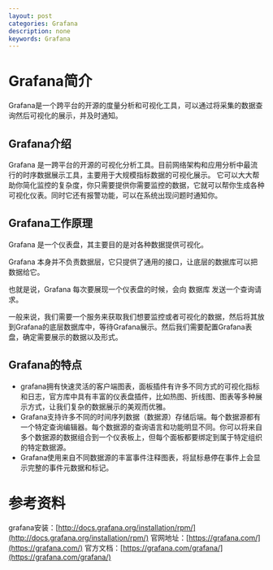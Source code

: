 ```yaml
---
layout: post
categories: Grafana
description: none
keywords: Grafana
---
```

# Grafana简介
Grafana是一个跨平台的开源的度量分析和可视化工具，可以通过将采集的数据查询然后可视化的展示，并及时通知。

## Grafana介绍
Grafana 是一跨平台的开源的可视化分析工具。目前网络架构和应用分析中最流行的时序数据展示工具，主要用于大规模指标数据的可视化展示。
它可以大大帮助你简化监控的复杂度，你只需要提供你需要监控的数据，它就可以帮你生成各种可视化仪表。同时它还有报警功能，可以在系统出现问题时通知你。
## Grafana工作原理
Grafana 是一个仪表盘，其主要目的是对各种数据提供可视化。

Grafana 本身并不负责数据层，它只提供了通用的接口，让底层的数据库可以把数据给它。

也就是说，Grafana 每次要展现一个仪表盘的时候，会向 数据库 发送一个查询请求。

一般来说，我们需要一个服务来获取我们想要监控或者可视化的数据，然后将其放到Grafana的底层数据库中，等待Grafana展示。然后我们需要配置Grafana表盘，确定需要展示的数据以及形式。

## Grafana的特点
- grafana拥有快速灵活的客户端图表，面板插件有许多不同方式的可视化指标和日志，官方库中具有丰富的仪表盘插件，比如热图、折线图、图表等多种展示方式，让我们复杂的数据展示的美观而优雅。
- Grafana支持许多不同的时间序列数据（数据源）存储后端。每个数据源都有一个特定查询编辑器。每个数据源的查询语言和功能明显不同。你可以将来自多个数据源的数据组合到一个仪表板上，但每个面板都要绑定到属于特定组织的特定数据源。
- Grafana使用来自不同数据源的丰富事件注释图表，将鼠标悬停在事件上会显示完整的事件元数据和标记。













# 参考资料

grafana安装：[http://docs.grafana.org/installation/rpm/](http://docs.grafana.org/installation/rpm/)
官网地址：[https://grafana.com/](https://grafana.com/)
官方文档：[https://grafana.com/grafana/](https://grafana.com/grafana/)

